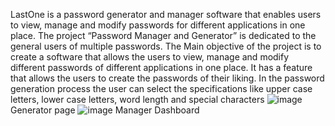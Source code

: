 LastOne is a password generator and manager software that enables users to view, manage and modify passwords for different applications in one place.
The project “Password Manager and Generator” is dedicated to the general users of multiple passwords.
The Main objective of the project is to create a software that allows the users to view, manage and modify different passwords of different applications in one place.
It has a feature that allows the users to create the passwords of their liking. 
In the password generation process the user can select the specifications like upper case letters, lower case letters, word length and special characters
![image](https://user-images.githubusercontent.com/110547338/228483410-5f54bf8f-7ef9-48dd-a6ae-5299589f6409.png)
Generator page
![image](https://user-images.githubusercontent.com/110547338/228483464-a5762900-f7a0-4827-8d5b-4ed8a76dd878.png)
Manager Dashboard

